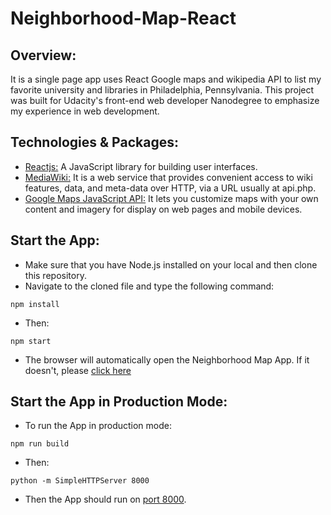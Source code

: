 # Neighborhood-Map-React

## Overview:
It is a single page app uses React Google maps and wikipedia API to list my favorite university and libraries in Philadelphia, Pennsylvania. This project was built for Udacity's front-end web developer Nanodegree to emphasize my experience in web development. 

## Technologies & Packages:
* [Reactjs:](https://reactjs.org) A JavaScript library for building user interfaces.
* [MediaWiki:](https://www.mediawiki.org/wiki/API:Main_page) It is a web service that provides convenient access to wiki features, data, and meta-data over HTTP, via a URL usually at api.php.
* [Google Maps JavaScript API:](https://developers.google.com/maps/documentation/javascript/tutorial) It lets you customize maps with your own content and imagery for display on web pages and mobile devices.

## Start the App:
* Make sure that you have Node.js installed on your local and then clone this repository. 
* Navigate to the cloned file and type the following command:

`npm install`
* Then:

`npm start`
* The browser will automatically open the Neighborhood Map App. If it doesn't, please [click here](http://localhost:3000/)

## Start the App in Production Mode:
* To run the App in production mode:

`npm run build`
* Then:

`python -m SimpleHTTPServer 8000`
* Then the App should run on [port 8000](http://localhost:8000). 


